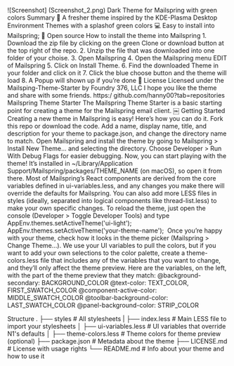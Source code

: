![Screenshot] (Screenshot_2.png)
﻿Dark Theme for Mailspring with green colors 
Summary 📍 A fresher theme inspired by the KDE-Plasma Desktop Environment Themes with a splashof green colors 💻 Easy to install into
Mailspring; 🎉 Open source 
How to install the theme into Mailspring 1. Download the zip file by clicking on the green Clone or download button at the top right of the repo. 2.
Unzip the file that was downloaded into one folder of your choise. 3. Open Mailspring 4. Open the Mailspring menu EDIT of Mailspring 5. Click on
Install Theme. 6. Find the downloaded Theme in your folder and click on it 7. Click the blue choose button and the theme will load 8. A Popup will
shown up if you’re done 🎉 
License Licensed under the Mailsping-Theme-Starter by Foundry 376, LLC I hope you like the theme and share with some friends. https:/
github.com/hanny00?tab=repositories 
Mailspring Theme Starter 
The Mailspring Theme Starter is a basic starting point for creating a theme for the Mailspring email client. 
￼ 
Getting Started 
Creating a new theme in Mailspring is easy! Here’s how you can do it. 
Fork this repo or download the code. Add a name, display name, title, and description for your theme to package.json, and change the
directory name to match.
Open Mailspring and install the theme by going to Mailspring > Install New Theme... and selecting the directory.
Choose Developer > Run With Debug Flags for easier debugging.
Now, you can start playing with the theme! It’s installed in ~/Library/Application Support/Mailspring/packages/THEME_NAME (on
macOS), so open it from there. Most of Mailspring’s React components are derived from the core variables defined in ui-variables.less,
and any changes you make there will override the defaults for Mailspring. You can also add more LESS files in styles (ideally, separated
into logical components like thread-list.less) to make your own specific changes. To reload the theme, just open the console
(Developer > Toggle Developer Tools) and type 
AppEnv.themes.setActiveTheme('ui-light');
AppEnv.themes.setActiveTheme('your-theme-name');
 Once you’re happy with your theme, check how it looks in the theme picker (Mailspring > Change Theme...). We use your UI variables
to pull the colors, but if you want to add your own selections to the color palette, create a theme-colors.less file that includes any of the
variables that you want to change, and they’ll only affect the theme preview. Here are the variables, on the left, with the part of the theme
preview that they match: 
@background-secondary: BACKGROUND_COLOR
@text-color: TEXT_COLOR, FIRST_SWATCH_COLOR
@component-active-color: MIDDLE_SWATCH_COLOR
@toolbar-background-color: LAST_SWATCH_COLOR
@panel-background-color: STRIP_COLOR

Structure 
.
├── styles # All stylesheets
| ├── index.less # Main LESS file to import your stylesheets
│ ├── ui-variables.less # UI variables that override N1's defaults
│ ├── theme-colors.less # Theme colors for theme preview (optional)
├── package.json # Metadata about the theme
├── LICENSE.md # License with usage rights
└── README.md # Info about your theme and how to use it
